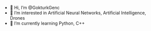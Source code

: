 - 👋 Hi, I’m @GokturkGenc
- 👀 I’m interested in Artificial Neural Networks, Artificial Intelligence, Drones
- 🌱 I’m currently learning Python, C++

<!---
GokturkGenc/GokturkGenc is a ✨ special ✨ repository because its `README.md` (this file) appears on your GitHub profile.
You can click the Preview link to take a look at your changes.
--->
